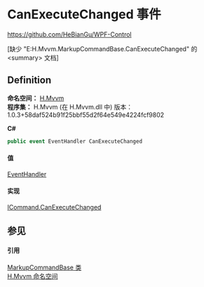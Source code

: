 # CanExecuteChanged 事件
https://github.com/HeBianGu/WPF-Control

\[缺少 "E:H.Mvvm.MarkupCommandBase.CanExecuteChanged" 的 &lt;summary&gt; 文档\]



## Definition
**命名空间：** <a href="2171cdff-f9c4-6682-6b3e-a29f9cee4c25">H.Mvvm</a>  
**程序集：** H.Mvvm (在 H.Mvvm.dll 中) 版本：1.0.3+58daf524b91f25bbf55d2f64e549e4224fcf9802

**C#**
``` C#
public event EventHandler CanExecuteChanged
```



#### 值
<a href="https://learn.microsoft.com/dotnet/api/system.eventhandler" target="_blank" rel="noopener noreferrer">EventHandler</a>

#### 实现
<a href="https://learn.microsoft.com/dotnet/api/system.windows.input.icommand.canexecutechanged" target="_blank" rel="noopener noreferrer">ICommand.CanExecuteChanged</a>  


## 参见


#### 引用
<a href="96511e58-0fc0-ad75-3062-def1728c0866">MarkupCommandBase 类</a>  
<a href="2171cdff-f9c4-6682-6b3e-a29f9cee4c25">H.Mvvm 命名空间</a>  
